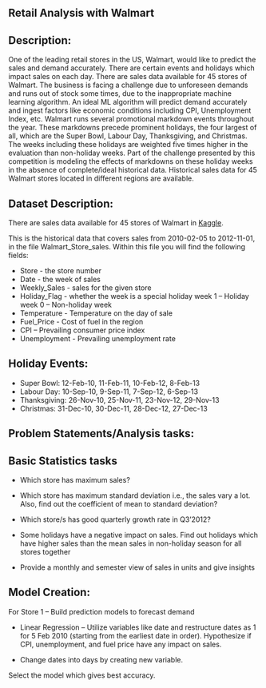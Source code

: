 ## Retail Analysis with Walmart
## Description:
One of the leading retail stores in the US, Walmart, would like to predict the sales and demand accurately. There are certain events and holidays which impact sales on each day. There are sales data available for 45 stores of Walmart. The business is facing a challenge due to unforeseen demands and runs out of stock some times, due to the inappropriate machine learning algorithm. An ideal ML algorithm will predict demand accurately and ingest factors like economic conditions including CPI, Unemployment Index, etc.
Walmart runs several promotional markdown events throughout the year. These markdowns precede prominent holidays, the four largest of all, which are the Super Bowl, Labour Day, Thanksgiving, and Christmas. The weeks including these holidays are weighted five times higher in the evaluation than non-holiday weeks. Part of the challenge presented by this competition is modeling the effects of markdowns on these holiday weeks in the absence of complete/ideal historical data. Historical sales data for 45 Walmart stores located in different regions are available.
## Dataset Description:
There are sales data available for 45 stores of Walmart in [Kaggle](https://www.kaggle.com/aditya6196/retail-analysis-with-walmart-data). 

This is the historical data that covers sales from 2010-02-05 to 2012-11-01, in the file Walmart_Store_sales. Within this file you will find the following fields:
- Store - the store number
- Date - the week of sales
- Weekly_Sales -  sales for the given store
- Holiday_Flag - whether the week is a special holiday week 1 – Holiday week 0 – Non-holiday week
- Temperature - Temperature on the day of sale
- Fuel_Price - Cost of fuel in the region
- CPI – Prevailing consumer price index
- Unemployment - Prevailing unemployment rate

## Holiday Events:

* Super Bowl: 12-Feb-10, 11-Feb-11, 10-Feb-12, 8-Feb-13
* Labour Day: 10-Sep-10, 9-Sep-11, 7-Sep-12, 6-Sep-13
* Thanksgiving: 26-Nov-10, 25-Nov-11, 23-Nov-12, 29-Nov-13
* Christmas: 31-Dec-10, 30-Dec-11, 28-Dec-12, 27-Dec-13

## Problem Statements/Analysis tasks:
## Basic Statistics tasks

- Which store has maximum sales?

- Which store has maximum standard deviation i.e., the sales vary a lot. Also, find out the coefficient of mean to standard deviation?

- Which store/s has good quarterly growth rate in Q3’2012?

- Some holidays have a negative impact on sales. Find out holidays which have higher sales than the mean sales in non-holiday season for all stores together

- Provide a monthly and semester view of sales in units and give insights

## Model Creation:

For Store 1 – Build  prediction models to forecast demand

- Linear Regression – Utilize variables like date and restructure dates as 1 for 5 Feb 2010 (starting from the earliest date in order). Hypothesize if CPI, unemployment, and fuel price have any impact on sales.

- Change dates into days by creating new variable.

Select the model which gives best accuracy.
